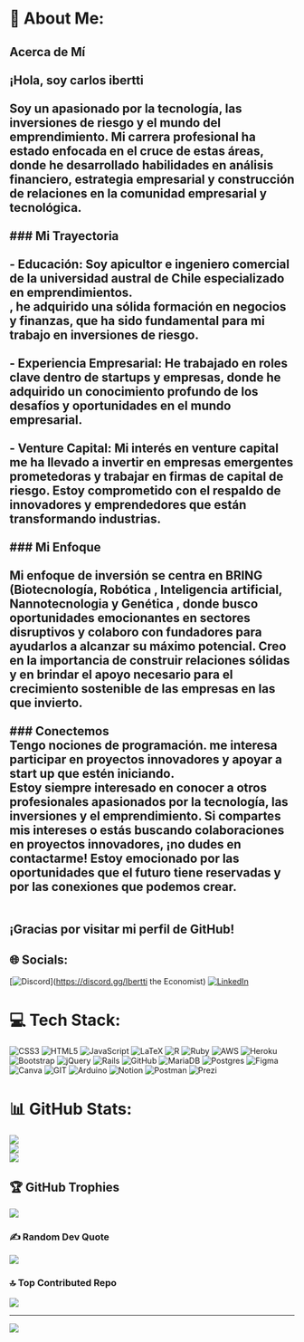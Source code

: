 # 💫 About Me:
## Acerca de Mí<br><br>¡Hola, soy carlos ibertti<br><br>Soy un apasionado por la tecnología, las inversiones de riesgo y el mundo del emprendimiento. Mi carrera profesional ha estado enfocada en el cruce de estas áreas, donde he desarrollado habilidades en análisis financiero, estrategia empresarial y construcción de relaciones en la comunidad empresarial y tecnológica.<br><br>### Mi Trayectoria<br><br>- **Educación**: Soy apicultor e ingeniero comercial de la universidad austral de Chile especializado en emprendimientos.<br>, he adquirido una sólida formación en negocios y finanzas, que ha sido fundamental para mi trabajo en inversiones de riesgo.<br><br>- **Experiencia Empresarial**: He trabajado en roles clave dentro de startups y empresas, donde he adquirido un conocimiento profundo de los desafíos y oportunidades en el mundo empresarial.<br><br>- **Venture Capital**: Mi interés en venture capital me ha llevado a invertir en empresas emergentes prometedoras y trabajar en firmas de capital de riesgo. Estoy comprometido con el respaldo de innovadores y emprendedores que están transformando industrias.<br><br>### Mi Enfoque<br><br>Mi enfoque de inversión se centra en BRING (Biotecnología, Robótica , Inteligencia artificial, Nannotecnologia y Genética , donde busco oportunidades emocionantes en sectores disruptivos  y colaboro con fundadores para ayudarlos a alcanzar su máximo potencial. Creo en la importancia de construir relaciones sólidas y en brindar el apoyo necesario para el crecimiento sostenible de las empresas en las que invierto.<br><br>### Conectemos<br>Tengo nociones de programación. me interesa participar en proyectos innovadores y apoyar a start up que estén iniciando.<br>Estoy siempre interesado en conocer a otros profesionales apasionados por la tecnología, las inversiones y el emprendimiento. Si compartes mis intereses o estás buscando colaboraciones en proyectos innovadores, ¡no dudes en contactarme! Estoy emocionado por las oportunidades que el futuro tiene reservadas y por las conexiones que podemos crear.<br><br><br>¡Gracias por visitar mi perfil de GitHub!<br>


## 🌐 Socials:
[![Discord](https://img.shields.io/badge/Discord-%237289DA.svg?logo=discord&logoColor=white)](https://discord.gg/Ibertti the Economist) [![LinkedIn](https://img.shields.io/badge/LinkedIn-%230077B5.svg?logo=linkedin&logoColor=white)](https://linkedin.com/in/https://www.linkedin.com/in/carlos-ibertti/) 

# 💻 Tech Stack:
![CSS3](https://img.shields.io/badge/css3-%231572B6.svg?style=for-the-badge&logo=css3&logoColor=white) ![HTML5](https://img.shields.io/badge/html5-%23E34F26.svg?style=for-the-badge&logo=html5&logoColor=white) ![JavaScript](https://img.shields.io/badge/javascript-%23323330.svg?style=for-the-badge&logo=javascript&logoColor=%23F7DF1E) ![LaTeX](https://img.shields.io/badge/latex-%23008080.svg?style=for-the-badge&logo=latex&logoColor=white) ![R](https://img.shields.io/badge/r-%23276DC3.svg?style=for-the-badge&logo=r&logoColor=white) ![Ruby](https://img.shields.io/badge/ruby-%23CC342D.svg?style=for-the-badge&logo=ruby&logoColor=white) ![AWS](https://img.shields.io/badge/AWS-%23FF9900.svg?style=for-the-badge&logo=amazon-aws&logoColor=white) ![Heroku](https://img.shields.io/badge/heroku-%23430098.svg?style=for-the-badge&logo=heroku&logoColor=white) ![Bootstrap](https://img.shields.io/badge/bootstrap-%23563D7C.svg?style=for-the-badge&logo=bootstrap&logoColor=white) ![jQuery](https://img.shields.io/badge/jquery-%230769AD.svg?style=for-the-badge&logo=jquery&logoColor=white) ![Rails](https://img.shields.io/badge/rails-%23CC0000.svg?style=for-the-badge&logo=ruby-on-rails&logoColor=white) ![GitHub](https://img.shields.io/badge/GitHub-%23121011.svg?style=for-the-badge&logo=github&logoColor=white) ![MariaDB](https://img.shields.io/badge/MariaDB-003545?style=for-the-badge&logo=mariadb&logoColor=white) ![Postgres](https://img.shields.io/badge/postgres-%23316192.svg?style=for-the-badge&logo=postgresql&logoColor=white) 	![Figma](https://img.shields.io/badge/figma-%23F24E1E.svg?style=for-the-badge&logo=figma&logoColor=white) ![Canva](https://img.shields.io/badge/Canva-%2300C4CC.svg?style=for-the-badge&logo=Canva&logoColor=white) ![GIT](https://img.shields.io/badge/Git-fc6d26?style=for-the-badge&logo=git&logoColor=white) ![Arduino](https://img.shields.io/badge/-Arduino-00979D?style=for-the-badge&logo=Arduino&logoColor=white) ![Notion](https://img.shields.io/badge/Notion-%23000000.svg?style=for-the-badge&logo=notion&logoColor=white) ![Postman](https://img.shields.io/badge/Postman-FF6C37?style=for-the-badge&logo=postman&logoColor=white) ![Prezi](https://img.shields.io/badge/Prezi-%23000000.svg?style=for-the-badge&logo=Prezi&logoColor=white)
# 📊 GitHub Stats:
![](https://github-readme-stats.vercel.app/api?username=Ib3rtt1&theme=monokai&hide_border=false&include_all_commits=false&count_private=false)<br/>
![](https://github-readme-streak-stats.herokuapp.com/?user=Ib3rtt1&theme=monokai&hide_border=false)<br/>
![](https://github-readme-stats.vercel.app/api/top-langs/?username=Ib3rtt1&theme=monokai&hide_border=false&include_all_commits=false&count_private=false&layout=compact)

## 🏆 GitHub Trophies
![](https://github-profile-trophy.vercel.app/?username=Ib3rtt1&theme=nord&no-frame=false&no-bg=false&margin-w=4)

### ✍️ Random Dev Quote
![](https://quotes-github-readme.vercel.app/api?type=horizontal&theme=radical)

### 🔝 Top Contributed Repo
![](https://github-contributor-stats.vercel.app/api?username=Ib3rtt1&limit=5&theme=dark&combine_all_yearly_contributions=true)

---
[![](https://visitcount.itsvg.in/api?id=Ib3rtt1&icon=0&color=0)](https://visitcount.itsvg.in)

<!-- Proudly created with GPRM ( https://gprm.itsvg.in ) -->
